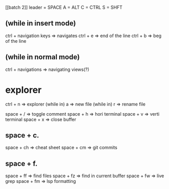 [[batch 2]]
leader = SPACE
A = ALT
C = CTRL
S = SHFT

## (while in insert mode)
ctrl + navigation keys => navigates
ctrl + e => end of the line
ctrl + b => beg of the line

## (while in normal mode)
ctrl + navigations => navigating views(?)

# explorer
ctrl + n => explorer
(while in) a => new file
(while in) r => rename file

space + / => toggle comment
space + h => hori terminal
space + v => verti terminal
space + x => close buffer
## space + c.
space + ch => cheat sheet
space + cm => git commits

## space + f.
space + ff => find files
space + fz => find in current buffer
space + fw => live grep
space + fm => lsp formatting